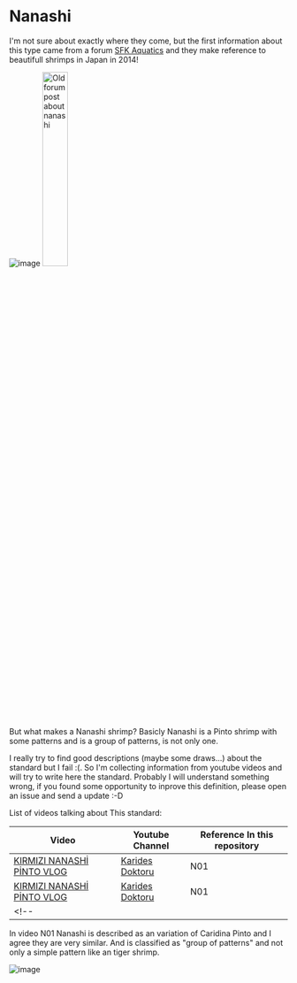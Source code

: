 # Nanashi

I'm not sure about exactly where they come, but the first information about this type came from a forum [SFK Aquatics](https://skfaquatics.com/forum/forums/topic/6137-new-types-of-shrimp-appeared/) and they make reference to beautifull shrimps in Japan in 2014!

![image](https://user-images.githubusercontent.com/3518964/233577634-3adc3129-0986-48e8-a69a-8d064c81dece.png)
<img src="https://user-images.githubusercontent.com/3518964/233577634-3adc3129-0986-48e8-a69a-8d064c81dece.png" widht="30%" height="30%" title="Old forum post about nanashi"></img>

But what makes a Nanashi shrimp? Basicly Nanashi is a Pinto shrimp with some patterns and is a group of patterns, is not only one.

I really try to find good descriptions (maybe some draws...) about the standard but I fail :(. So I'm collecting information from youtube videos and will try to write here the standard. Probably I will understand something wrong, if you found some opportunity to inprove this definition, please open an issue and send a update :-D 

List of videos talking about This standard:

| Video | Youtube Channel | Reference In this repository  |
|---|---|---|
| [KIRMIZI NANASHİ PİNTO VLOG](https://www.youtube.com/watch?v=7xaiyCQGLzk)  | [Karides Doktoru](https://www.youtube.com/@KaridesDoktoru)  | N01 |
| [KIRMIZI NANASHİ PİNTO VLOG](https://www.youtube.com/watch?v=7xaiyCQGLzk)  | [Karides Doktoru](https://www.youtube.com/@KaridesDoktoru)  | N01 |
<!-- | []()  | []()  | Nnn | -->

In video N01 Nanashi is described as an variation of Caridina Pinto and I agree they are very similar. And is classified as "group of patterns" and not only a simple pattern like an tiger shrimp.

![image](https://user-images.githubusercontent.com/3518964/233580283-bce3f709-5a23-4e95-bac7-785eaf8a5ef8.png)


